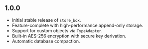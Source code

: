 ## 1.0.0

- Initial stable release of `store_box`.
- Feature-complete with high-performance append-only storage.
- Support for custom objects via `TypeAdapter`.
- Built-in AES-256 encryption with secure key derivation.
- Automatic database compaction.